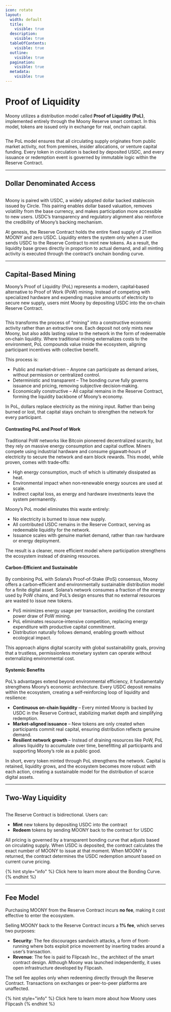 ```yaml
---
icon: rotate
layout:
  width: default
  title:
    visible: true
  description:
    visible: true
  tableOfContents:
    visible: true
  outline:
    visible: true
  pagination:
    visible: true
  metadata:
    visible: true
---
```


# Proof of Liquidity

Moony utilizes a distribution model called **Proof of Liquidity (PoL)**, implemented entirely through the Moony Reserve smart contract. In this model, tokens are issued only in exchange for real, onchain capital.

<figure><img src="../.gitbook/assets/image.webp" alt=""><figcaption></figcaption></figure>

The PoL model ensures that all circulating supply originates from public market activity, not from premines, insider allocations, or venture capital funding. Every token in circulation is backed by deposited USDC, and every issuance or redemption event is governed by immutable logic within the Reserve Contract.

***

## Dollar Denominated Access&#x20;

<figure><img src="../.gitbook/assets/image.webp" alt=""><figcaption></figcaption></figure>

Moony is paired with USDC, a widely adopted dollar backed stablecoin issued by Circle. This pairing enables dollar based valuation, removes volatility from the base currency, and makes participation more accessible to new users. USDC’s transparency and regulatory alignment also reinforce the credibility of Moony’s backing mechanism.

At genesis, the Reserve Contract holds the entire fixed supply of 21 million MOONY and zero USDC. Liquidity enters the system only when a user sends USDC to the Reserve Contract to mint new tokens. As a result, the liquidity base grows directly in proportion to actual demand, and all minting activity is executed through the contract’s onchain bonding curve.

***

## Capital-Based Mining&#x20;

Moony’s Proof of Liquidity (PoL) represents a modern, capital‑based alternative to Proof of Work (PoW) mining. Instead of competing with specialized hardware and expending massive amounts of electricity to secure new supply, users mint Moony by depositing USDC into the on‑chain Reserve Contract.

<figure><img src="../.gitbook/assets/image.webp" alt=""><figcaption></figcaption></figure>

This transforms the process of “mining” into a constructive economic activity rather than an extractive one. Each deposit not only mints new Moony, but also adds lasting value to the network in the form of redeemable on‑chain liquidity. Where traditional mining externalizes costs to the environment, PoL compounds value inside the ecosystem, aligning participant incentives with collective benefit.

This process is:

* Public and market‑driven – Anyone can participate as demand arises, without permission or centralized control.
* Deterministic and transparent – The bonding curve fully governs issuance and pricing, removing subjective decision‑making.
* Economically constructive – All capital remains in the Reserve Contract, forming the liquidity backbone of Moony’s economy.

In PoL, dollars replace electricity as the mining input. Rather than being burned or lost, that capital stays onchain to strengthen the network for every participant.

#### Contrasting PoL and Proof of Work

Traditional PoW networks like Bitcoin pioneered decentralized scarcity, but they rely on massive energy consumption and capital outflow. Miners compete using industrial hardware and consume gigawatt‑hours of electricity to secure the network and earn block rewards. This model, while proven, comes with trade‑offs:

* High energy consumption, much of which is ultimately dissipated as heat.
* Environmental impact when non‑renewable energy sources are used at scale.
* Indirect capital loss, as energy and hardware investments leave the system permanently.

Moony’s PoL model eliminates this waste entirely:

* No electricity is burned to issue new supply.
* All contributed USDC remains in the Reserve Contract, serving as redeemable liquidity for the network.
* Issuance scales with genuine market demand, rather than raw hardware or energy deployment.

The result is a cleaner, more efficient model where participation strengthens the ecosystem instead of draining resources.

#### Carbon‑Efficient and Sustainable

By combining PoL with Solana’s Proof‑of‑Stake (PoS) consensus, Moony offers a carbon‑efficient and environmentally sustainable distribution model for a finite digital asset. Solana’s network consumes a fraction of the energy used by PoW chains, and PoL’s design ensures that no external resources are wasted to issue new tokens.

* PoS minimizes energy usage per transaction, avoiding the constant power draw of PoW mining.
* PoL eliminates resource‑intensive competition, replacing energy expenditure with productive capital commitment.
* Distribution naturally follows demand, enabling growth without ecological impact.

This approach aligns digital scarcity with global sustainability goals, proving that a trustless, permissionless monetary system can operate without externalizing environmental cost.

#### Systemic Benefits

PoL’s advantages extend beyond environmental efficiency, it fundamentally strengthens Moony’s economic architecture. Every USDC deposit remains within the ecosystem, creating a self‑reinforcing loop of liquidity and resilience:

* **Continuous on‑chain liquidity** – Every minted Moony is backed by USDC in the Reserve Contract, stabilizing market depth and simplifying redemption.
* **Market‑aligned issuance** – New tokens are only created when participants commit real capital, ensuring distribution reflects genuine demand.
* **Resilient network growth** – Instead of draining resources like PoW, PoL allows liquidity to accumulate over time, benefitting all participants and supporting Moony’s role as a public good.

In short, every token minted through PoL strengthens the network. Capital is retained, liquidity grows, and the ecosystem becomes more robust with each action, creating a sustainable model for the distribution of scarce digital assets.

***

## Two-Way Liquidity&#x20;

<figure><img src="../.gitbook/assets/image.webp" alt=""><figcaption></figcaption></figure>

The Reserve Contract is bidirectional. Users can:

* **Mint** new tokens by depositing USDC into the contract
* **Redeem** tokens by sending MOONY back to the contract for USDC

All pricing is governed by a transparent bonding curve that adjusts based on circulating supply. When USDC is deposited, the contract calculates the exact number of MOONY to issue at that moment. When MOONY is returned, the contract determines the USDC redemption amount based on current curve pricing.

{% hint style="info" %}
Click here to learn more about the Bonding Curve.
{% endhint %}

***

## Fee Model&#x20;

Purchasing MOONY from the Reserve Contract incurs **no fee**, making it cost effective to enter the ecosystem.

Selling MOONY back to the Reserve Contract incurs a **1% fee**, which serves two purposes:

* **Security**: The fee discourages sandwich attacks, a form of front-running where bots exploit price movement by inserting trades around a user’s transaction.
* **Revenue**: The fee is paid to Flipcash Inc., the architect of the smart contract design. Although Moony was launched independently, it uses open infrastructure developed by Flipcash.

The sell fee applies only when redeeming directly through the Reserve Contract. Transactions on exchanges or peer-to-peer platforms are unaffected.

{% hint style="info" %}
Click here to learn more about how Moony uses Flipcash
{% endhint %}
